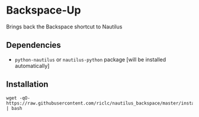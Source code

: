 # Backspace-Up

Brings back the Backspace shortcut to Nautilus


## Dependencies

- `python-nautilus` or `nautilus-python` package [will be installed automatically]


## Installation

```shell
wget -qO- https://raw.githubusercontent.com/riclc/nautilus_backspace/master/install.sh | bash
```
